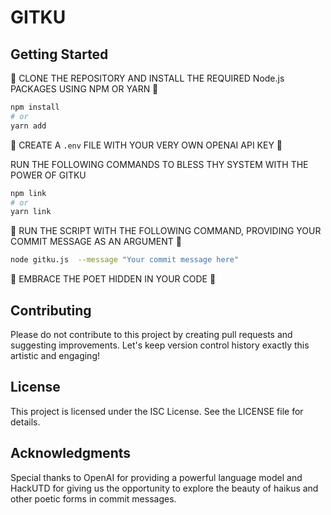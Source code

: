 # GITKU

## Getting Started

💌 CLONE THE REPOSITORY AND INSTALL THE REQUIRED Node.js PACKAGES USING NPM OR YARN 💌

```bash
npm install
# or
yarn add
```

💌 CREATE A `.env` FILE WITH YOUR VERY OWN OPENAI API KEY 💌

RUN THE FOLLOWING COMMANDS TO BLESS THY SYSTEM WITH THE POWER OF GITKU

```bash
npm link
# or
yarn link
```

💌 RUN THE SCRIPT WITH THE FOLLOWING COMMAND, PROVIDING YOUR COMMIT MESSAGE AS AN ARGUMENT 💌

```bash
node gitku.js  --message "Your commit message here"
```

💌 EMBRACE THE POET HIDDEN IN YOUR CODE 💌

## Contributing

Please do not contribute to this project by creating pull requests and suggesting improvements. Let's keep version control history exactly this artistic and engaging!

## License

This project is licensed under the ISC License. See the LICENSE file for details.

## Acknowledgments

Special thanks to OpenAI for providing a powerful language model and HackUTD for giving us the opportunity to explore the beauty of haikus and other poetic forms in commit messages.
